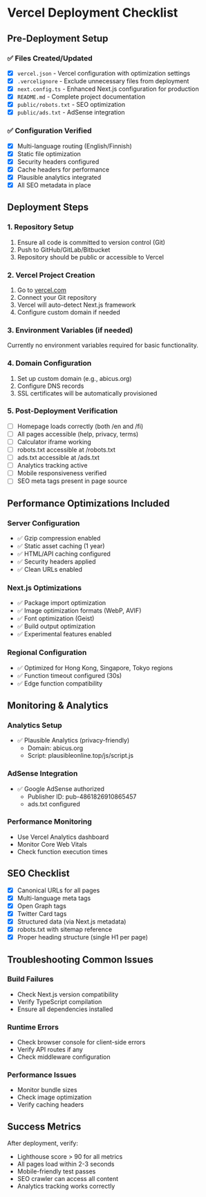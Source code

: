 # Vercel Deployment Checklist

## Pre-Deployment Setup

### ✅ Files Created/Updated
- [x] `vercel.json` - Vercel configuration with optimization settings
- [x] `.vercelignore` - Exclude unnecessary files from deployment
- [x] `next.config.ts` - Enhanced Next.js configuration for production
- [x] `README.md` - Complete project documentation
- [x] `public/robots.txt` - SEO optimization
- [x] `public/ads.txt` - AdSense integration

### ✅ Configuration Verified
- [x] Multi-language routing (English/Finnish)
- [x] Static file optimization
- [x] Security headers configured
- [x] Cache headers for performance
- [x] Plausible analytics integrated
- [x] All SEO metadata in place

## Deployment Steps

### 1. Repository Setup
1. Ensure all code is committed to version control (Git)
2. Push to GitHub/GitLab/Bitbucket
3. Repository should be public or accessible to Vercel

### 2. Vercel Project Creation
1. Go to [vercel.com](https://vercel.com)
2. Connect your Git repository
3. Vercel will auto-detect Next.js framework
4. Configure custom domain if needed

### 3. Environment Variables (if needed)
Currently no environment variables required for basic functionality.

### 4. Domain Configuration
1. Set up custom domain (e.g., abicus.org)
2. Configure DNS records
3. SSL certificates will be automatically provisioned

### 5. Post-Deployment Verification
- [ ] Homepage loads correctly (both /en and /fi)
- [ ] All pages accessible (help, privacy, terms)
- [ ] Calculator iframe working
- [ ] robots.txt accessible at /robots.txt
- [ ] ads.txt accessible at /ads.txt  
- [ ] Analytics tracking active
- [ ] Mobile responsiveness verified
- [ ] SEO meta tags present in page source

## Performance Optimizations Included

### Server Configuration
- ✅ Gzip compression enabled
- ✅ Static asset caching (1 year)
- ✅ HTML/API caching configured
- ✅ Security headers applied
- ✅ Clean URLs enabled

### Next.js Optimizations
- ✅ Package import optimization
- ✅ Image optimization formats (WebP, AVIF)
- ✅ Font optimization (Geist)
- ✅ Build output optimization
- ✅ Experimental features enabled

### Regional Configuration
- ✅ Optimized for Hong Kong, Singapore, Tokyo regions
- ✅ Function timeout configured (30s)
- ✅ Edge function compatibility

## Monitoring & Analytics

### Analytics Setup
- ✅ Plausible Analytics (privacy-friendly)
  - Domain: abicus.org
  - Script: plausibleonline.top/js/script.js
  
### AdSense Integration
- ✅ Google AdSense authorized
  - Publisher ID: pub-4861826910865457
  - ads.txt configured

### Performance Monitoring
- Use Vercel Analytics dashboard
- Monitor Core Web Vitals
- Check function execution times

## SEO Checklist
- [x] Canonical URLs for all pages
- [x] Multi-language meta tags
- [x] Open Graph tags
- [x] Twitter Card tags
- [x] Structured data (via Next.js metadata)
- [x] robots.txt with sitemap reference
- [x] Proper heading structure (single H1 per page)

## Troubleshooting Common Issues

### Build Failures
- Check Next.js version compatibility
- Verify TypeScript compilation
- Ensure all dependencies installed

### Runtime Errors
- Check browser console for client-side errors
- Verify API routes if any
- Check middleware configuration

### Performance Issues
- Monitor bundle sizes
- Check image optimization
- Verify caching headers

## Success Metrics
After deployment, verify:
- Lighthouse score > 90 for all metrics
- All pages load within 2-3 seconds
- Mobile-friendly test passes
- SEO crawler can access all content
- Analytics tracking works correctly